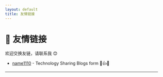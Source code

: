 ```yaml
---
layout: default
title: 友情链接
---
```


# 🔗 友情链接

欢迎交换友链，请联系我 😊

- [name1110](https://blog.name1110.tech) - Technology Sharing Blogs form 🐷👍👀

<!-- 你可以继续添加更多链接 -->

---
